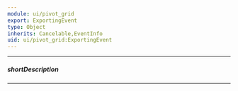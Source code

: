 ```yaml
---
module: ui/pivot_grid
export: ExportingEvent
type: Object
inherits: Cancelable,EventInfo
uid: ui/pivot_grid:ExportingEvent
---
```

---
##### shortDescription
<!-- Description goes here -->

---
<!-- Description goes here -->